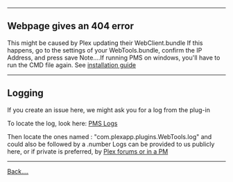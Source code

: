 ***
## Webpage gives an 404 error

This might be caused by Plex updating their WebClient.bundle
If this happens, go to the settings of your WebTools.bundle, confirm the IP Address, and press save
Note....If running PMS on windows, you'll have to run the CMD file again. See [installation guide](https://github.com/dagalufh/WebTools.bundle/wiki/Installation)

***
## Logging

If you create an issue here, we might ask you for a log from the plug-in

To locate the log, look here: [PMS Logs](https://support.plex.tv/hc/en-us/articles/200250417-Log-File-Locations)

Then locate the ones named : "com.plexapp.plugins.WebTools.log" and could also be followed by a .number
Logs can be provided to us publicly here, or if private is preferred, by [Plex forums or in a PM](https://github.com/dagalufh/WebTools.bundle/wiki/Contact)

***


[Back....](https://github.com/dagalufh/WebTools.bundle/wiki)